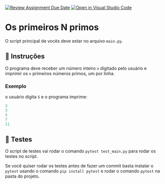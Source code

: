 [![Review Assignment Due Date](https://classroom.github.com/assets/deadline-readme-button-24ddc0f5d75046c5622901739e7c5dd533143b0c8e959d652212380cedb1ea36.svg)](https://classroom.github.com/a/ue8hteU3)
[![Open in Visual Studio Code](https://classroom.github.com/assets/open-in-vscode-718a45dd9cf7e7f842a935f5ebbe5719a5e09af4491e668f4dbf3b35d5cca122.svg)](https://classroom.github.com/online_ide?assignment_repo_id=10956927&assignment_repo_type=AssignmentRepo)
# Os primeiros N primos

O script principal de vocês deve estar no arquivo `main.py`.

## 📝 Instruções

O programa deve receber um número inteiro `n` digitado pelo usuário e imprimir os `n` primeiros números primos, um por linha.

### Exemplo

o usuário digita `5` e o programa imprime:

```python
2
3
5
7
11
```

## 🧪 Testes

O script de testes vai rodar o comando `pytest test_main.py` para rodar os testes no script.

Se você quiser rodar os testes antes de fazer um commit basta instalar o `pytest` usando o comando `pip install pytest` e rodar o comando `pytest` na pasta do projeto.
